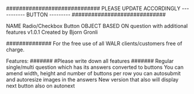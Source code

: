 #############################
PLEASE UPDATE ACCORDINGLY
----------- BUTTON ---------
#############################

NAME Radio/Checkbox Button
OBJECT BASED ON question with additional features v1.0.1 
Created by Bjorn Gronli


##############
For the free use of all WALR clients/customers free of charge.

Features:
  #######
  #Please write down all features
  #######
Regular single/multi question which has its answers converted to buttons
You can amend width, height and number of buttons per row
you can autosubmit and autoresize images in the answers
New version that also will display next button also on autonext
